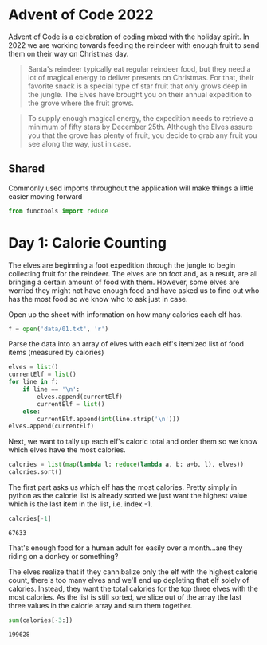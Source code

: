 # Advent of Code 2022

Advent of Code is a celebration of coding mixed with the holiday spirit. In 2022 we are working towards feeding the reindeer with enough fruit to send them on their way on Christmas day.

> Santa's reindeer typically eat regular reindeer food, but they need a lot of magical energy to deliver presents on Christmas. For that, their favorite snack is a special type of star fruit that only grows deep in the jungle. The Elves have brought you on their annual expedition to the grove where the fruit grows.

> To supply enough magical energy, the expedition needs to retrieve a minimum of fifty stars by December 25th. Although the Elves assure you that the grove has plenty of fruit, you decide to grab any fruit you see along the way, just in case.


## Shared

Commonly used imports throughout the application will make things a little easier moving forward


```python
from functools import reduce
```

# Day 1: Calorie Counting

The elves are beginning a foot expedition through the jungle to begin collecting fruit for the reindeer. The elves are on foot and, as a result, are all bringing a certain amount of food with them. However, some elves are worried they might not have enough food and have asked us to find out who has the most food so we know who to ask just in case.

Open up the sheet with information on how many calories each elf has. 


```python
f = open('data/01.txt', 'r')
```

Parse the data into an array of elves with each elf's itemized list of food items (measured by calories)


```python
elves = list()
currentElf = list()
for line in f:
    if line == '\n':
        elves.append(currentElf)
        currentElf = list()
    else:
        currentElf.append(int(line.strip('\n')))
elves.append(currentElf)
```

Next, we want to tally up each elf's caloric total and order them so we know which elves have the most calories.


```python
calories = list(map(lambda l: reduce(lambda a, b: a+b, l), elves))
calories.sort()
```

The first part asks us which elf has the most calories. Pretty simply in python as the calorie list is already sorted we just want the highest value which is the last item in the list, i.e. index -1.


```python
calories[-1]
```




    67633



That's enough food for a human adult for easily over a month...are they riding on a donkey or something?

The elves realize that if they cannibalize only the elf with the highest calorie count, there's too many elves and we'll end up depleting that elf solely of calories. Instead, they want the total calories for the top three elves with the most calories. As the list is still sorted, we slice out of the array the last three values in the calorie array and sum them together.


```python
sum(calories[-3:])
```




    199628


